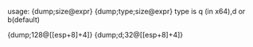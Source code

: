 usage:
	{dump;size@expr}
	{dump;type;size@expr} type is q (in x64),d or b(default)

{dump;128@[[esp+8]+4]}
{dump;d;32@[[esp+8]+4]}